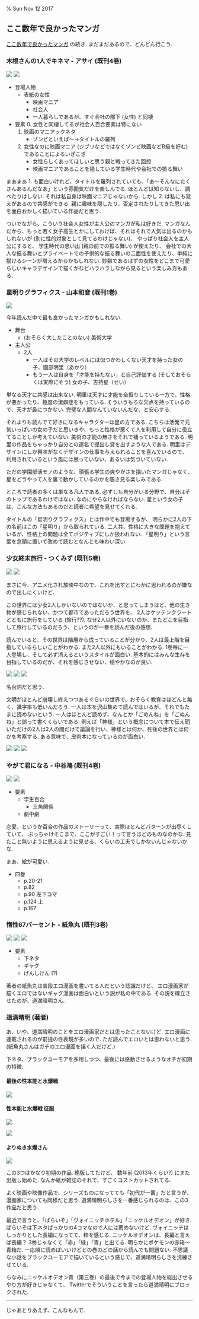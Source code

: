% Sun Nov 12 2017

## ここ数年で良かったマンガ

[ここ数年で良かったマンガ](http://cympfh.cc/taglibro/2017/10/14.html) の続き.
まだまだあるので、どんどん行こう.

### 木根さんの1人でキネマ - アサイ (既刊4巻)

![](https://images-fe.ssl-images-amazon.com/images/I/51vjT3YCusL.jpg)
![](https://images-fe.ssl-images-amazon.com/images/I/510-MiJGO6L.jpg)

- 登場人物
    - 表紙の女性
        - 映画マニア
        - 社会人
        - 一人暮らしであるが、すぐ会社の部下 (女性) と同棲
- 要素
    0. 女性と同棲してるが社会人百合要素は特にない
    1. 映画のマニアックネタ
        - ゾンビといえば〜→タイトルの羅列
    2. 女性なのに映画マニア (ジブリなどではなくゾンビ映画などB級を好む) であることによるいざこざ
        - 女性らしくあってほしいと思う親と戦ってきた回想
        - 映画マニアであることを隠している学生時代や会社での振る舞い

まあまあ 1. も面白いけれど、タイトルを羅列されていても、「あ〜そんなにたくさんあるんだなあ」という雰囲気だけを楽しんでる.
ほとんどは知らないし、調べたりはしない.
それは私自身は映画マニアじゃないから.
しかし 2. は私にも覚えがあるので共感ができる.
親に趣味を隠したり、否定されたりしてきた思い出を面白おかしく描いている作品だと思う.

ついでながら、こういう社会人女性が主人公のマンガが私は好きだ.
マンガなんだから、もっと若く女子高生とかにしておけば、それはそれで人気は出るのかもしれないが
(別に性的対象として見てるわけじゃない)、
やっぱり社会人を主人公にすると、
学生時代の思い出 (親の前での振る舞い) が使えたり、
会社での大人な振る舞いとプライベートでの子供的な振る舞いの二面性を使えたり、単純に描けるシーンが増えるからかもしれない.
妙齢であるはずの女性をどこまで可愛らしいキャラデザインで描くかなどハラハラしながら見るという楽しみ方もある.

### 星明りグラフィクス - 山本和音 (既刊1巻)

![](https://images-fe.ssl-images-amazon.com/images/I/51dO6knq50L.jpg)

今年読んだ中で最も良かったマンガかもしれない.

- 舞台
    - (おそらく大したことのない) 美術大学
- 主人公
    - 2人
        - 一人はその大学のレベルには似つかわしくない天才を持った女の子、園部明里（あかり）
        - もう一人は自身を「才能を持たない」と自己評価する (そしておそらくは実際にそう) 女の子、吉持星（せい）

単なる天才に共感は出来ない.
明里は天才に才能を全振りしている一方で、性格が悪かったり、極度の潔癖症をもっている.
そういうもろな欠点を持っているので、天才が鼻につかない.
完璧な人間なんていないんだな、と安心する.

それよりも読んでて好きになるキャラクターは星の方である.
こちらは活発で元気いっぱいの女の子だと思いきや、もっと性格が悪くて人を利用して自分に役立てることしか考えていない.
美術の才能の無さをそれで補っているようである.
明里の作品をちゃっかり自分との連名で提出し賞を出すような人である.
明里はデザインにしか興味がなくデザインの仕事を与えられることを喜んでいるので、
利用されているという風には思っていない、あるいは気づいていない.

ただの学園部活モノのような、頑張る学生の爽やかさを描いたマンガじゃなく、
星をどうやって人を裏で動かしているのかを覗き見る楽しみである.

ところで読者の多くは単なる凡人である.
必ずしも自分がいる分野で、自分はそのトップであるわけではない.
なのにやらなければならない.
星という女の子は、こんな方法もあるのだと読者に希望を見せてくれる.

タイトルの「星明りグラフィクス」とは作中でも登場するが、
明らかに2人の下の名前はこの「星明り」から取られている.
二人共、性格に大きな問題を抱えているが、性格上の問題は全てポジティブにしか扱われない.
「星明り」という言葉を念頭に置いて改めて読むとなんとも味わい深い.

### 少女終末旅行 - つくみず (既刊5巻)

![](https://images-fe.ssl-images-amazon.com/images/I/61%2BiuOP8ikL.jpg)
![](https://images-fe.ssl-images-amazon.com/images/I/61K%2BX2BZg8L.jpg)

まさに今、アニメ化され放映中なので、これを出すとにわかに思われるのが嫌なので出しにくいけど.

この世界には少女2人しかいないのではないか、と思ってしまうほど、他の生き物が感じられない、かつて都市であっただろう世界を、
2人はケッテンクラートとともに旅行をしている (旅行??).
なぜ2人以外にいないのか、またどこを目指して旅行しているのだろう、というのが一巻を読んだ後の感想.

読んでいると、その世界は階層から成っていることが分かり、2人は最上階を目指しているらしいことがわかる.
また2人以外にもいることがわかる.
1巻毎に一人登場し、そして必ず消えるというスタイルが面白い.
基本的にはみんな生存を目指しているのだが、それを感じさせない、穏やかなのが良い.

![](http://i.imgur.com/zGc8UsX.png)
![](http://i.imgur.com/G7Nqziy.png)
![](http://i.imgur.com/9wc1BhH.png)

名台詞だと思う.

文明がほとんど崩壊し終えつつあるぐらいの世界で、おそらく教育はほどんと無く、識字率も低いんだろう.
一人は本を沢山集めて読んではいるが、それでもたまに読めないという.
一人はほとんど読めず、なんとか「ごめんね」を「ごぬんね」と誤って書くくらいである.
例えば「神様」という概念について本で伝え聞いただけの2人は2人の間だけで議論を行い、神様とは何か、死後の世界とは何かを考察する.
ある意味で、皮肉本になっているのが面白い.

![](http://i.imgur.com/ghmJCUs.png)
![](http://i.imgur.com/x8Xdghf.png)
![](http://i.imgur.com/wWZLBrx.png)

### やがて君になる - 中谷鳰 (既刊4巻)

![](https://images-fe.ssl-images-amazon.com/images/I/51I6JfffgxL.jpg)
![](https://images-fe.ssl-images-amazon.com/images/I/51HeOm79UyL.jpg)

- 要素
    - 学生百合
        - 三角関係
    - 劇中劇

恋愛、というか百合の作品のストーリーって、実際ほとんどパターンが出尽くしていて、
ぶっちゃけそこまで、ここがすごい！って言うほどのものなのかな.
見たこと無いように思えるように見せる、くらいの工夫でしかないんじゃないかな.

まあ、絵が可愛い.

- 四巻
    - p.20-21
    - p.82
    - p.90 左下コマ　
    - p.124 上
    - p.167

### 惰性67パーセント - 紙魚丸 (既刊3巻)

![](https://images-fe.ssl-images-amazon.com/images/I/519vYoztCoL.jpg)
![](https://images-fe.ssl-images-amazon.com/images/I/51ylkUwJiqL.jpg)
![](https://images-fe.ssl-images-amazon.com/images/I/51PFS8syTEL.jpg)

- 要素
    - 下ネタ
    - ギャグ
    - げんしけん (?)

著者の紙魚丸は普段エロ漫画を書いてる人だという認識だけど、
エロ漫画家が描くエロではないギャグ漫画は面白いという説が私の中である.
その説を確立させたのが、道満晴明さん.

### 道満晴明 (著者)

あ、いや、道満晴明のことをエロ漫画家だとは思ったことないけど.
エロ漫画に連載されるのが前提の性表現が多いので.
ただ読んでエロいとは思わないと思う.
(紙魚丸さんはガチのエロ漫画を描く人だけど.)

下ネタ、ブラックユーモアを多用しつつ、最後には感動させるようなオチが初期の特徴.

#### 最後の性本能と水爆戦
![](https://images-fe.ssl-images-amazon.com/images/I/51NaMM1gtuL.jpg)

#### 性本能と水爆戦 征服
![](https://images-fe.ssl-images-amazon.com/images/I/61k06xh1zgL.jpg)

![](https://i.imgur.com/ZZ4MvDx.jpg)

#### よりぬき水爆さん
![](https://images-fe.ssl-images-amazon.com/images/I/51QaFnTEVML.jpg)

この3つはかなり初期の作品.
絶版してたけど、
数年前 (2013年くらい?) にまた出版し始めた.
なんか紙が雑誌のそれで、すごくコストカットされてる.

よく映画や映像作品で、シリーズものになってても「初代が一番」だと言うが、
漫画家についても同様だと思う.
道満晴明らしさを一番感じられるのは、この3作品だと思う.

最近で言うと、「ぱらいぞ」「ヴォイニッチホテル」「ニッケルオデオン」が好き.
ぱらいぞは下ネタばっかりの4コマなので人には薦めないけど.
ヴォイニッチはしっかりとした長編になってて、粋を感じる.
ニッケルオデオンは、長編と言えば長編？
3巻じゃなくて「赤」「緑」「青」と出てる.
明らかにポケモンの赤箱〜青箱だ.
一応順に読めばいいけどどの巻のどの話から読んでも問題ない.
不思議な小話をブラックユーモアで描いているという感じで、道満晴明らしさを洗練させている.

ちなみにニッケルオデオン青（第三巻）の最後で今までの登場人物を総出させるやり方が好きじゃなくて、
Twitterでそういうことを言ったら道満晴明にブロックされた.

<hr>
じゃあとりあえず、こんなもんで.
